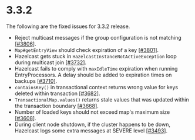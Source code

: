 

# 3.3.2

The following are the fixed issues for 3.3.2 release.


- Reject multicast messages if the group configuration is not matching [[#3806]](https://github.com/hazelcast/hazelcast/issues/3806).
- `Map#getEntryView` should check expiration of a key [[#3801]](https://github.com/hazelcast/hazelcast/issues/3801).
- Hazelcast gets stuck in `HazelcastInstanceNotActiveException` loop during multicast join [[#3732]](https://github.com/hazelcast/hazelcast/issues/3732).
- Hazelcast fails to comply with `maxIdleTime` expiration when running EntryProcessors. A delay should be added to expiration times on backups [[#3710]](https://github.com/hazelcast/hazelcast/issues/3710).
- `containsKey()` in transactional context returns wrong value for keys deleted within transaction [[#3682]](https://github.com/hazelcast/hazelcast/issues/3682).
- `TransactionalMap.values()` returns stale values that was updated within the transaction boundary [[#3668]](https://github.com/hazelcast/hazelcast/issues/3668).
- Number of loaded keys should not exceed map's maximum size [[#3608]](https://github.com/hazelcast/hazelcast/issues/3608).
- During client node shutdown, if the cluster happens to be down, Hazelcast logs some extra messages at SEVERE level [[#3493]](https://github.com/hazelcast/hazelcast/issues/3493).

